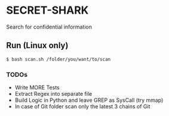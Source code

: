# SECRET-SHARK
Search for confidential information

## Run (Linux only)

```sh
$ bash scan.sh /folder/you/want/to/scan
```

### TODOs

 - Write MORE Tests
 - Extract Regex into separate file
 - Build Logic in Python and leave GREP as SysCall (try mmap)
 - In case of Git folder scan only the latest 3 chains of Git


